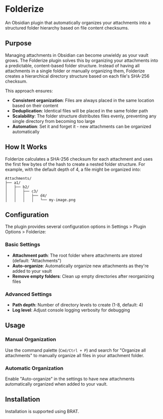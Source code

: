 # Folderize

An Obsidian plugin that automatically organizes your attachments into a structured folder hierarchy based on file content checksums.

## Purpose

Managing attachments in Obsidian can become unwieldy as your vault grows. The Folderize plugin solves this by organizing your attachments into a predictable, content-based folder structure. Instead of having all attachments in a single folder or manually organizing them, Folderize creates a hierarchical directory structure based on each file's SHA-256 checksum.

This approach ensures:

- **Consistent organization**: Files are always placed in the same location based on their content
- **Deduplication**: Identical files will be placed in the same folder path
- **Scalability**: The folder structure distributes files evenly, preventing any single directory from becoming too large
- **Automation**: Set it and forget it - new attachments can be organized automatically

## How It Works

Folderize calculates a SHA-256 checksum for each attachment and uses the first few bytes of the hash to create a nested folder structure. For example, with the default depth of 4, a file might be organized into:

```
Attachments/
├── a1/
│   ├── b2/
│   │   ├── c3/
│   │   │   ├── d4/
│   │   │   │   └── my-image.png
```

## Configuration

The plugin provides several configuration options in Settings > Plugin Options > Folderize:

### Basic Settings

- **Attachment path**: The root folder where attachments are stored (default: "Attachments")
- **Auto-organize**: Automatically organize new attachments as they're added to your vault
- **Remove empty folders**: Clean up empty directories after reorganizing files

### Advanced Settings

- **Path depth**: Number of directory levels to create (1-8, default: 4)
- **Log level**: Adjust console logging verbosity for debugging

## Usage

### Manual Organization

Use the command palette (`Cmd/Ctrl + P`) and search for "Organize all attachments" to manually organize all files in your attachment folder.

### Automatic Organization

Enable "Auto-organize" in the settings to have new attachments automatically organized when added to your vault.

## Installation

Installation is supported using BRAT.
